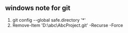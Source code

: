 ## windows note for git
1. git config --global safe.directory '*'
2. Remove-Item 'D:\abc\AbcProject\.git' -Recurse -Force